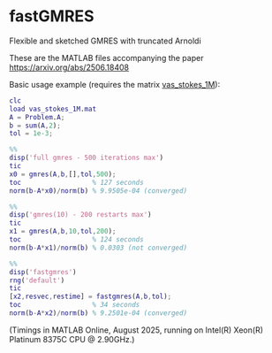 # fastGMRES
Flexible and sketched GMRES with truncated Arnoldi

These are the MATLAB files accompanying the paper https://arxiv.org/abs/2506.18408

Basic usage example (requires the matrix [vas_stokes_1M](https://sparse.tamu.edu/VLSI/vas_stokes_1M)):

```Matlab
clc
load vas_stokes_1M.mat
A = Problem.A;
b = sum(A,2);
tol = 1e-3;

%%
disp('full gmres - 500 iterations max')
tic
x0 = gmres(A,b,[],tol,500);
toc                  % 127 seconds
norm(b-A*x0)/norm(b) % 9.9505e-04 (converged)

%%
disp('gmres(10) - 200 restarts max')
tic
x1 = gmres(A,b,10,tol,200);
toc                  % 124 seconds
norm(b-A*x1)/norm(b) % 0.0303 (not converged)

%%
disp('fastgmres')
rng('default')
tic
[x2,resvec,restime] = fastgmres(A,b,tol);
toc                  % 34 seconds
norm(b-A*x2)/norm(b) % 9.2501e-04 (converged)
```

(Timings in MATLAB Online, August 2025, running on Intel(R) Xeon(R) Platinum 8375C CPU @ 2.90GHz.)
